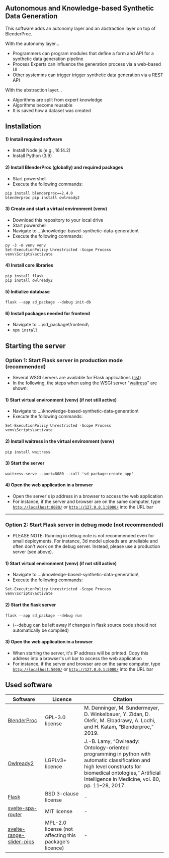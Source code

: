 
## Autonomous and Knowledge-based Synthetic Data Generation

This software adds an autonomy layer and an abstraction layer on top of BlenderProc.

With the autonomy layer...
* Programmers can program modules that define a form and API for a synthetic data generation pipeline
* Process Experts can influence the generation process via a web-based UI
* Other systemms can trigger trigger synthetic data generation via a REST API

With the abstraction layer...
* Algorithms are split from expert knowledge
* Algorithms become reusable
* It is saved how a dataset was created

## Installation

#### 1) Install required software

* Install Node.js (e.g., 16.14.2)
* Install Python (3.9)

#### 2) Install BlenderProc (globally) and required packages

* Start powershell
* Execute the following commands:

```
pip install blenderproc==2.4.0
blenderproc pip install owlready2
```

#### 3) Create and start a virtual environment (venv)

* Download this repository to your local drive
* Start powershell
* Navigate to ...\knowledge-based-synthetic-data-generation\
* Execute the following commands:

```
py -3 -m venv venv
Set-ExecutionPolicy Unrestricted -Scope Process
venv\Scripts\activate
```

#### 4) Install core libraries

```
pip install flask
pip install owlready2
```

#### 5) Initialize database

```
flask --app sd_package --debug init-db
```

#### 6) Install packages needed for frontend

* Navigate to ...\sd_package\frontend\
* ```npm install```

## Starting the server

### Option 1: Start Flask server in production mode (recommended)

* Several WSGI servers are available for Flask applications ([list](https://flask.palletsprojects.com/en/2.2.x/deploying/))
* In the following, the steps when using the WSGI server "[waitress](https://flask.palletsprojects.com/en/2.2.x/deploying/waitress/)" are shown:

#### 1) Start virtual environment (venv) (if not still active)

* Navigate to ...\knowledge-based-synthetic-data-generation\
* Execute the following commands:

```
Set-ExecutionPolicy Unrestricted -Scope Process
venv\Scripts\activate
```

#### 2) Install waitress in the virtual environment (venv)

```
pip install waitress
```

#### 3) Start the server

```
waitress-serve --port=8080 --call 'sd_package:create_app'
```

#### 4) Open the web application in a browser

* Open the server's ip address in a browser to access the web application
* For instance, if the server and browser are on the same computer, type [`http://localhost:8080/`](http://localhost:8080/) or [`http://127.0.0.1:8080/`](http://127.0.0.1:8080/) into the URL bar

---

### Option 2: Start Flask server in debug mode (**not** recommended)

* PLEASE NOTE: Running in debug note is not recommended even for small deployments. For instance, 3d model uploads are unreliable and often don't work on the debug server. Instead, please use a production server (see above).

#### 1) Start virtual environment (venv) (if not still active)

* Navigate to ...\knowledge-based-synthetic-data-generation\
* Execute the following commands:

```
Set-ExecutionPolicy Unrestricted -Scope Process
venv\Scripts\activate
```

#### 2) Start the flask server

```
flask --app sd_package --debug run
```

* (--debug can be left away if changes in flask source code should not automatically be compiled)

#### 3) Open the web application in a browser

* When starting the server, it's IP address will be printed. Copy this address into a browser's url bar to access the web application
* For instance, if the server and browser are on the same computer, type [`http://localhost:5000/`](http://localhost:500/) or [`http://127.0.0.1:5000/`](http://127.0.0.1:5000/) into the URL bar

## Used software

| Software    | Licence     | Citation     |
| ----------- | ----------- | ------------ |
| [BlenderProc](https://github.com/DLR-RM/BlenderProc)      | GPL-3.0 license       | M. Denninger, M. Sundermeyer, D. Winkelbauer, Y. Zidan, D. Olefir, M. Elbadrawy, A. Lodhi, and H. Katam, “Blenderproc,” 2019. |
| [Owlready2](https://bitbucket.org/jibalamy/owlready2/src/master/)      | LGPLv3+ licence       | J.-B. Lamy, “Owlready: Ontology-oriented programming in python with automatic classification and high level constructs for biomedical ontologies,” Artificial Intelligence in Medicine, vol. 80, pp. 11–28, 2017. |
| [Flask](https://pypi.org/project/Flask/)   | BSD 3-clause license        | - |
| [svelte-spa-router](https://github.com/ItalyPaleAle/svelte-spa-router)   | MIT license        | - |
| [svelte-range-slider-pips](https://github.com/simeydotme/svelte-range-slider-pips)      | MPL-2.0 license (not affecting this package's licence)      | - |



<!---
## Notes regarding changes to core parts of the software (beyond custom code addons):

#### Advanced live compiling of changes to internal Svelte files
(navigate to _13_overall_prototype02/sd_package/frontend/ in terminal)
```
npm run dev
```
--->









